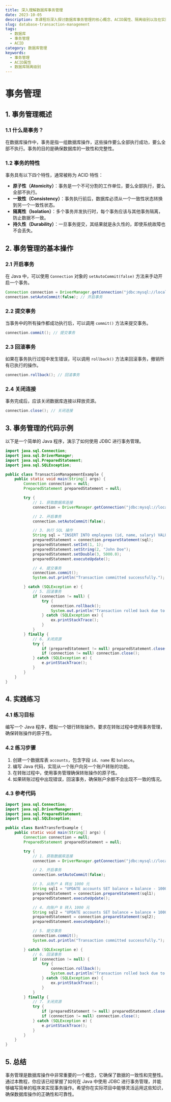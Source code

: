 ```yaml
---
title: 深入理解数据库事务管理
date: 2023-10-05
description: 本课程将深入探讨数据库事务管理的核心概念、ACID属性、隔离级别以及在实际应用中的实现和优化策略。
slug: database-transaction-management
tags:
  - 数据库
  - 事务管理
  - ACID
category: 数据库管理
keywords:
  - 事务管理
  - ACID属性
  - 数据库隔离级别
---
```


# 事务管理

## 1. 事务管理概述

### 1.1 什么是事务？

在数据库操作中，事务是指一组数据库操作，这些操作要么全部执行成功，要么全部不执行。事务的目的是确保数据库的一致性和完整性。

### 1.2 事务的特性

事务具有以下四个特性，通常被称为 ACID 特性：

- **原子性（Atomicity）**：事务是一个不可分割的工作单位，要么全部执行，要么全部不执行。
- **一致性（Consistency）**：事务执行前后，数据库必须从一个一致性状态转换到另一个一致性状态。
- **隔离性（Isolation）**：多个事务并发执行时，每个事务应该与其他事务隔离，防止数据不一致。
- **持久性（Durability）**：一旦事务提交，其结果就是永久性的，即使系统故障也不会丢失。

## 2. 事务管理的基本操作

### 2.1 开启事务

在 Java 中，可以使用 `Connection` 对象的 `setAutoCommit(false)` 方法来手动开启一个事务。

```java
Connection connection = DriverManager.getConnection("jdbc:mysql://localhost:3306/test", "user", "password");
connection.setAutoCommit(false); // 开启事务
```

### 2.2 提交事务

当事务中的所有操作都成功执行后，可以调用 `commit()` 方法来提交事务。

```java
connection.commit(); // 提交事务
```

### 2.3 回滚事务

如果在事务执行过程中发生错误，可以调用 `rollback()` 方法来回滚事务，撤销所有已执行的操作。

```java
connection.rollback(); // 回滚事务
```

### 2.4 关闭连接

事务完成后，应该关闭数据库连接以释放资源。

```java
connection.close(); // 关闭连接
```

## 3. 事务管理的代码示例

以下是一个简单的 Java 程序，演示了如何使用 JDBC 进行事务管理。

```java
import java.sql.Connection;
import java.sql.DriverManager;
import java.sql.PreparedStatement;
import java.sql.SQLException;

public class TransactionManagementExample {
    public static void main(String[] args) {
        Connection connection = null;
        PreparedStatement preparedStatement = null;

        try {
            // 1. 获取数据库连接
            connection = DriverManager.getConnection("jdbc:mysql://localhost:3306/test", "user", "password");

            // 2. 开启事务
            connection.setAutoCommit(false);

            // 3. 执行 SQL 操作
            String sql = "INSERT INTO employees (id, name, salary) VALUES (?, ?, ?)";
            preparedStatement = connection.prepareStatement(sql);
            preparedStatement.setInt(1, 1);
            preparedStatement.setString(2, "John Doe");
            preparedStatement.setDouble(3, 5000.0);
            preparedStatement.executeUpdate();

            // 4. 提交事务
            connection.commit();
            System.out.println("Transaction committed successfully.");

        } catch (SQLException e) {
            // 5. 回滚事务
            if (connection != null) {
                try {
                    connection.rollback();
                    System.out.println("Transaction rolled back due to an error: " + e.getMessage());
                } catch (SQLException ex) {
                    ex.printStackTrace();
                }
            }
        } finally {
            // 6. 关闭资源
            try {
                if (preparedStatement != null) preparedStatement.close();
                if (connection != null) connection.close();
            } catch (SQLException e) {
                e.printStackTrace();
            }
        }
    }
}
```

## 4. 实践练习

### 4.1 练习目标

编写一个 Java 程序，模拟一个银行转账操作。要求在转账过程中使用事务管理，确保转账操作的原子性。

### 4.2 练习步骤

1. 创建一个数据库表 `accounts`，包含字段 `id`、`name` 和 `balance`。
2. 编写 Java 代码，实现从一个账户向另一个账户转账的功能。
3. 在转账过程中，使用事务管理确保转账操作的原子性。
4. 如果转账过程中出现错误，回滚事务，确保账户余额不会出现不一致的情况。

### 4.3 参考代码

```java
import java.sql.Connection;
import java.sql.DriverManager;
import java.sql.PreparedStatement;
import java.sql.SQLException;

public class BankTransferExample {
    public static void main(String[] args) {
        Connection connection = null;
        PreparedStatement preparedStatement = null;

        try {
            // 1. 获取数据库连接
            connection = DriverManager.getConnection("jdbc:mysql://localhost:3306/test", "user", "password");

            // 2. 开启事务
            connection.setAutoCommit(false);

            // 3. 从账户 A 转出 1000 元
            String sql1 = "UPDATE accounts SET balance = balance - 1000 WHERE id = 1";
            preparedStatement = connection.prepareStatement(sql1);
            preparedStatement.executeUpdate();

            // 4. 向账户 B 转入 1000 元
            String sql2 = "UPDATE accounts SET balance = balance + 1000 WHERE id = 2";
            preparedStatement = connection.prepareStatement(sql2);
            preparedStatement.executeUpdate();

            // 5. 提交事务
            connection.commit();
            System.out.println("Transaction committed successfully.");

        } catch (SQLException e) {
            // 6. 回滚事务
            if (connection != null) {
                try {
                    connection.rollback();
                    System.out.println("Transaction rolled back due to an error: " + e.getMessage());
                } catch (SQLException ex) {
                    ex.printStackTrace();
                }
            }
        } finally {
            // 7. 关闭资源
            try {
                if (preparedStatement != null) preparedStatement.close();
                if (connection != null) connection.close();
            } catch (SQLException e) {
                e.printStackTrace();
            }
        }
    }
}
```

## 5. 总结

事务管理是数据库操作中非常重要的一个概念，它确保了数据的一致性和完整性。通过本教程，你应该已经掌握了如何在 Java 中使用 JDBC 进行事务管理，并能够编写简单的程序来实现事务操作。希望你在实际项目中能够灵活运用这些知识，确保数据库操作的正确性和可靠性。